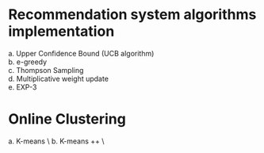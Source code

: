# Recommendation system algorithms implementation 
a. Upper Confidence Bound (UCB algorithm) \
b. e-greedy \
c. Thompson Sampling \
d. Multiplicative weight update \
e. EXP-3 

# Online Clustering 
a. K-means \ 
b. K-means ++ \
